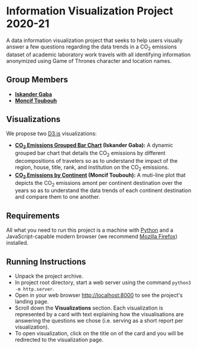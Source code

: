 # Information Visualization Project 2020-21 

A data information visualization project that seeks to help users visually answer a few questions regarding the data trends in a CO<sub>2</sub> emissions dataset of academic laboratory work travels with all identifying information anonymized using Game of Thrones character and location names.

## Group Members
- **[Iskander Gaba](mailto:iskander.gaba@etu.univ-grenoble-alpes.fr)**
- **[Moncif Toubouh](mailto:moncif.toubouh@grenoble-inp.org)**

## Visualizations
We propose two [D3.js](https://d3js.org/) visualizations:

- **[CO<sub>2</sub> Emissions Grouped Bar Chart](viz/co2-bar-chart.html) (Iskander Gaba):** A dynamic grouped bar chart that details the CO<sub>2</sub> emissions by different decompositions of travelers so as to understand the impact of the region, house, title, rank, and institution on the CO<sub>2</sub> emissions.
- **[CO<sub>2</sub> Emissions by Continent](viz/co2-by-continent.html) (Moncif Toubouh):** A muti-line plot that depicts the CO<sub>2</sub> emissions amont per continent destination over the years so as to understand the data trends of each continent destination and compare them to one another.

## Requirements
All what you need to run this project is a machine with [Python](https://www.python.org) and a JavaScript-capable modern browser (we recommend [Mozilla Firefox](https://www.mozilla.org/en-US/firefox/new)) installed.

## Running Instructions
- Unpack the project archive.
- In project root directory, start a web server using the command `python3 -m http.server`.
- Open in your web browser [http://localhost:8000](http://localhost:8000) to see the project's landing page.
- Scroll down the **Visualizations** section. Each visualization is represented by a card with text explaining how the visualisations are answering the questions we chose (i.e. serving as a short report per visualization).
- To open visualization, click on the title on of the card and you will be redirected to the visualization page.